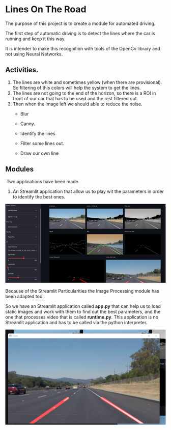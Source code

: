 # Lines On The Road

The purpose of this project is to create a module for automated driving.

The first step of automatic driving is to detect the lines where the car is running and keep it this way.

It is intender to make this recognition with tools of the OpenCv library and not using Neural Networks.


## Activities.

1. The lines are white and sometimes yellow (when there are provisional). So filtering of this colors will help the system to get the lines.
2. The lines are not going to the end of the horizon, so there is a ROI in front of our car that has to be used and the rest filtered out.
3. Then when the image left we should able to reduce the noise.
	- Blur
	
	- Canny.
	
	- Identify the lines
	
	- Filter some lines out.
	
	- Draw our own line
	
	  

## Modules

​	Two applications  have been made. 

1. An Streamlit application that allow us to play wit the parameters in order to identify the best ones.

![](./doc_images/Image.png)

Because of the Streamlit Particularities the Image Processing module has been adapted too.

So we have an Streamlit application called **app.py** that can help us to load static images and work with them to find out the best parameters, and the one that processes video that is called **runtime.py**. This application is no Streamlit application and has to be called via the python interpreter. 



![](./doc_images/Image2.png)

